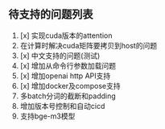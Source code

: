 
## 待支持的问题列表

1. [x] 实现cuda版本的attention
2. 在计算时解决cuda矩阵要拷贝到host的问题
3. [x] 中文支持的问题(测试)
4. [x] 增加从命令行参数加载问题
5. [x] 增加openai http API支持
6. [x] 增加docker及compose支持
7. 多batch分词的截断和padding
8. 增加版本号控制和自动cicd
9. 支持bge-m3模型
